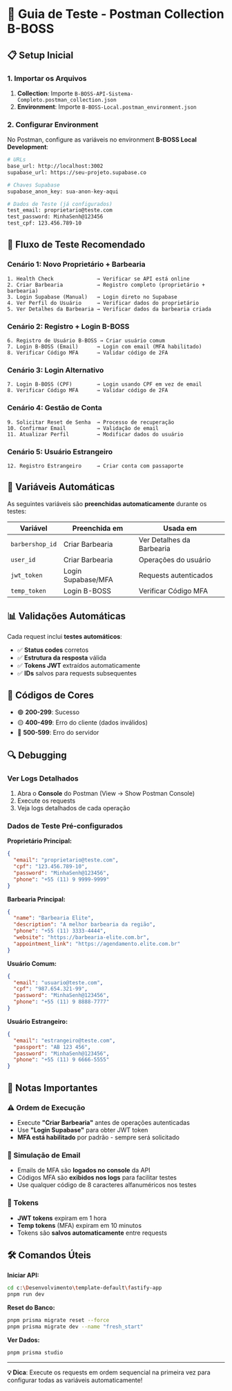 # 🧪 Guia de Teste - Postman Collection B-BOSS

## 📋 Setup Inicial

### 1. Importar os Arquivos

1. **Collection**: Importe `B-BOSS-API-Sistema-Completo.postman_collection.json`
2. **Environment**: Importe `B-BOSS-Local.postman_environment.json`

### 2. Configurar Environment

No Postman, configure as variáveis no environment **B-BOSS Local Development**:

```bash
# URLs
base_url: http://localhost:3002
supabase_url: https://seu-projeto.supabase.co

# Chaves Supabase
supabase_anon_key: sua-anon-key-aqui

# Dados de Teste (já configurados)
test_email: proprietario@teste.com
test_password: MinhaSenh@123456
test_cpf: 123.456.789-10
```

## 🎯 Fluxo de Teste Recomendado

### **Cenário 1: Novo Proprietário + Barbearia**

```
1. Health Check              → Verificar se API está online
2. Criar Barbearia           → Registro completo (proprietário + barbearia)
3. Login Supabase (Manual)   → Login direto no Supabase
4. Ver Perfil do Usuário     → Verificar dados do proprietário
5. Ver Detalhes da Barbearia → Verificar dados da barbearia criada
```

### **Cenário 2: Registro + Login B-BOSS**

```
6. Registro de Usuário B-BOSS → Criar usuário comum
7. Login B-BOSS (Email)      → Login com email (MFA habilitado)
8. Verificar Código MFA      → Validar código de 2FA
```

### **Cenário 3: Login Alternativo**

```
7. Login B-BOSS (CPF)        → Login usando CPF em vez de email
8. Verificar Código MFA      → Validar código de 2FA
```

### **Cenário 4: Gestão de Conta**

```
9. Solicitar Reset de Senha  → Processo de recuperação
10. Confirmar Email          → Validação de email
11. Atualizar Perfil         → Modificar dados do usuário
```

### **Cenário 5: Usuário Estrangeiro**

```
12. Registro Estrangeiro     → Criar conta com passaporte
```

## 🔧 Variáveis Automáticas

As seguintes variáveis são **preenchidas automaticamente** durante os testes:

| Variável        | Preenchida em      | Usada em                  |
| --------------- | ------------------ | ------------------------- |
| `barbershop_id` | Criar Barbearia    | Ver Detalhes da Barbearia |
| `user_id`       | Criar Barbearia    | Operações do usuário      |
| `jwt_token`     | Login Supabase/MFA | Requests autenticados     |
| `temp_token`    | Login B-BOSS       | Verificar Código MFA      |

## 📊 Validações Automáticas

Cada request inclui **testes automáticos**:

- ✅ **Status codes** corretos
- ✅ **Estrutura da resposta** válida
- ✅ **Tokens JWT** extraídos automaticamente
- ✅ **IDs** salvos para requests subsequentes

## 🎨 Códigos de Cores

- 🟢 **200-299**: Sucesso
- 🟡 **400-499**: Erro do cliente (dados inválidos)
- 🔴 **500-599**: Erro do servidor

## 🔍 Debugging

### Ver Logs Detalhados

1. Abra o **Console** do Postman (View → Show Postman Console)
2. Execute os requests
3. Veja logs detalhados de cada operação

### Dados de Teste Pré-configurados

**Proprietário Principal:**

```json
{
  "email": "proprietario@teste.com",
  "cpf": "123.456.789-10",
  "password": "MinhaSenh@123456",
  "phone": "+55 (11) 9 9999-9999"
}
```

**Barbearia Principal:**

```json
{
  "name": "Barbearia Elite",
  "description": "A melhor barbearia da região",
  "phone": "+55 (11) 3333-4444",
  "website": "https://barbearia-elite.com.br",
  "appointment_link": "https://agendamento.elite.com.br"
}
```

**Usuário Comum:**

```json
{
  "email": "usuario@teste.com",
  "cpf": "987.654.321-99",
  "password": "MinhaSenh@123456",
  "phone": "+55 (11) 9 8888-7777"
}
```

**Usuário Estrangeiro:**

```json
{
  "email": "estrangeiro@teste.com",
  "passport": "AB 123 456",
  "password": "MinhaSenh@123456",
  "phone": "+55 (11) 9 6666-5555"
}
```

## 🚨 Notas Importantes

### ⚠️ Ordem de Execução

- Execute **"Criar Barbearia"** antes de operações autenticadas
- Use **"Login Supabase"** para obter JWT token
- **MFA está habilitado** por padrão - sempre será solicitado

### 📧 Simulação de Email

- Emails de MFA são **logados no console** da API
- Códigos MFA são **exibidos nos logs** para facilitar testes
- Use qualquer código de 8 caracteres alfanuméricos nos testes

### 🔑 Tokens

- **JWT tokens** expiram em 1 hora
- **Temp tokens** (MFA) expiram em 10 minutos
- Tokens são **salvos automaticamente** entre requests

## 🛠️ Comandos Úteis

**Iniciar API:**

```bash
cd c:\Desenvolvimento\template-default\fastify-app
pnpm run dev
```

**Reset do Banco:**

```bash
pnpm prisma migrate reset --force
pnpm prisma migrate dev --name "fresh_start"
```

**Ver Dados:**

```bash
pnpm prisma studio
```

---

**💡 Dica**: Execute os requests em ordem sequencial na primeira vez para configurar todas as variáveis automaticamente!
